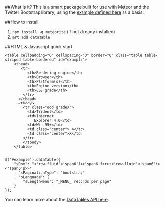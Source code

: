 ##What is it?
This is a smart package built for use with Meteor and the Twitter Bootstrap library, using the [example defined here](http://datatables.net/blog/Twitter_Bootstrap_2) as a basis.

##How to install
1. `npm install -g meteorite` (if not already installed)
2. `mrt add datatable`

##HTML & Javascript quick start
    
    <table cellpadding="0" cellspacing="0" border="0" class="table table-striped table-bordered" id="example">
        <thead>
           <tr>
              <th>Rendering engine</th>
              <th>Browser</th>
              <th>Platform(s)</th>
              <th>Engine version</th>
              <th>CSS grade</th>
            </tr>
          </thead>
          <tbody>
            <tr class="odd gradeX">
              <td>Trident</td>
              <td>Internet
                 Explorer 4.0</td>
              <td>Win 95+</td>
              <td class="center"> 4</td>
              <td class="center">X</td>
            </tr>
            </tbody>
        </table>

##

    $('#example').dataTable({
        "sDom": "<'row-fluid'<'span6'l><'span6'f>r>t<'row-fluid'<'span6'i><'span6'p>>"
        , "sPaginationType": "bootstrap"
        , "oLanguage": {
            "sLengthMenu": "_MENU_ records per page"
        }
    });

You can learn more about the [DataTables API here](http://datatables.net/index).
